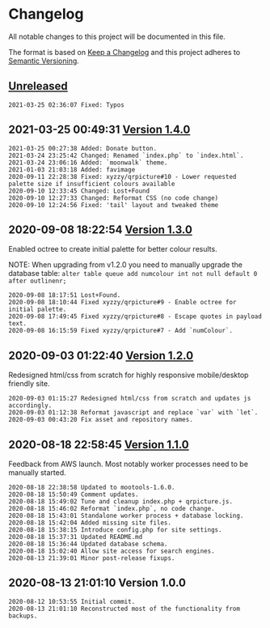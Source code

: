 # Changelog
All notable changes to this project will be documented in this file.

The format is based on [Keep a Changelog](http://keepachangelog.com/en/1.0.0/)
and this project adheres to [Semantic Versioning](http://semver.org/spec/v2.0.0.html).

## [Unreleased]

```
2021-03-25 02:36:07 Fixed: Typos
```

## 2021-03-25 00:49:31 [Version 1.4.0]

```
2021-03-25 00:27:38 Added: Donate button.
2021-03-24 23:25:42 Changed: Renamed `index.php` to `index.html`.
2021-03-24 23:06:16 Added: `moonwalk` theme.
2021-01-03 21:03:18 Added: favimage
2020-09-11 22:28:38 Fixed: xyzzy/qrpicture#10 - Lower requested palette size if insufficient colours available
2020-09-10 12:33:45 Changed: Lost+Found
2020-09-10 12:27:33 Changed: Reformat CSS (no code change)
2020-09-10 12:24:56 Fixed: 'tail' layout and tweaked theme
```

## 2020-09-08 18:22:54 [Version 1.3.0]

Enabled octree to create initial palette for better colour results.

NOTE:	When upgrading from v1.2.0 you need to manually upgrade the database table:
	`alter table queue add numcolour int not null default 0 after outlinenr;` 

```
2020-09-08 18:17:51 Lost+Found.
2020-09-08 18:10:44 Fixed xyzzy/qrpicture#9 - Enable octree for initial palette.
2020-09-08 17:49:45 Fixed xyzzy/qrpicture#8 - Escape quotes in payload text.
2020-09-08 16:15:59 Fixed xyzzy/qrpicture#7 - Add `numColour`.
```

## 2020-09-03 01:22:40 [Version 1.2.0]

Redesigned html/css from scratch for highly responsive mobile/desktop friendly site.

```
2020-09-03 01:15:27 Redesigned html/css from scratch and updates js accordingly.
2020-09-03 01:12:38 Reformat javascript and replace `var` with `let`.
2020-09-03 00:43:20 Fix asset and repository names.
```

## 2020-08-18 22:58:45 [Version 1.1.0]

Feedback from AWS launch.
Most notably worker processes need to be manually started.

```
2020-08-18 22:38:58 Updated to mootools-1.6.0.
2020-08-18 15:50:49 Comment updates.
2020-08-18 15:49:02 Tune and cleanup index.php + qrpicture.js.
2020-08-18 15:46:02 Reformat `index.php`, no code change.
2020-08-18 15:43:01 Standalone worker process + database locking.
2020-08-18 15:42:04 Added missing site files.
2020-08-18 15:38:15 Introduce config.php for site settings.
2020-08-18 15:37:31 Updated README.md
2020-08-18 15:36:44 Updated database schema.
2020-08-18 15:02:40 Allow site access for search engines.
2020-08-13 21:39:01 Minor post-release fixups.
```

## 2020-08-13 21:01:10 Version 1.0.0

```
2020-08-12 10:53:55 Initial commit.
2020-08-13 21:01:10 Reconstructed most of the functionality from backups.
```

[Unreleased]: https://github.com/xyzzy/qrpicture/compare/v1.4.0...HEAD
[Version 1.4.0]: https://github.com/xyzzy/qrpicture/compare/v1.3.0...v1.4.0
[Version 1.3.0]: https://github.com/xyzzy/qrpicture/compare/v1.2.0...v1.3.0
[Version 1.2.0]: https://github.com/xyzzy/qrpicture/compare/v1.1.0...v1.2.0
[Version 1.1.0]: https://github.com/xyzzy/qrpicture/compare/v1.0.0...v1.1.0
